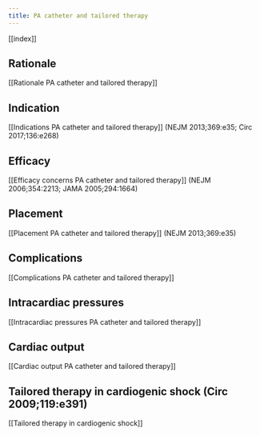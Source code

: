 ```yaml
---
title: PA catheter and tailored therapy
---
```


[[index]]

## Rationale

[[Rationale PA catheter and tailored therapy]]

## Indication

[[Indications PA catheter and tailored therapy]] (NEJM 2013;369:e35; Circ 2017;136:e268)

## Efficacy

[[Efficacy concerns PA catheter and tailored therapy]] (NEJM 2006;354:2213; JAMA 2005;294:1664)

## Placement

[[Placement PA catheter and tailored therapy]] (NEJM 2013;369:e35)

## Complications

[[Complications PA catheter and tailored therapy]]

## Intracardiac pressures

[[Intracardiac pressures PA catheter and tailored therapy]]

## Cardiac output

[[Cardiac output PA catheter and tailored therapy]]

## Tailored therapy in cardiogenic shock (Circ 2009;119:e391)

[[Tailored therapy in cardiogenic shock]]
